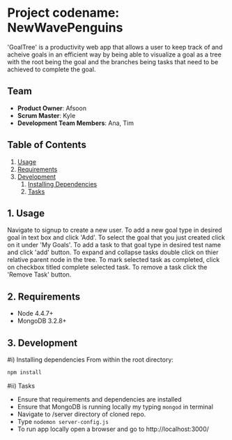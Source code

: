# Project codename: NewWavePenguins

'GoalTree' is a productivity web app that allows a user to keep track of and acheive goals in an efficient way by being able to visualize a goal as a tree with the root being the goal and the branches being tasks that need to be achieved to complete the goal.

## Team

  - __Product Owner__: Afsoon
  - __Scrum Master__: Kyle
  - __Development Team Members__: Ana, Tim

## Table of Contents

1. [Usage](#Usage)
2. [Requirements](#requirements)
3. [Development](#development)
    1. [Installing Dependencies](#installing-dependencies)
    1. [Tasks](#tasks)

##  1. Usage

Navigate to signup to create a new user.  To add a new goal type in desired goal in text box and click 'Add'.  To select the goal that you just created click on it under 'My Goals'.  To add a task to that goal type in desired test name and click 'add' button.  To expand and collapse tasks double click on thier relative parent node in the tree. To mark selected task as completed, click on checkbox titled complete selected task.  To remove a task click the 'Remove Task' button.

## 2. Requirements

- Node 4.4.7+
- MongoDB 3.2.8+

## 3. Development

#i) Installing dependencies
From within the root directory:
```sh
npm install
```

#ii) Tasks
- Ensure that requirements and dependencies are installed
- Ensure that MongoDB is running locally my typing ```mongod``` in terminal
- Navigate to /server directory of cloned repo.
- Type ```nodemon server-config.js```
- To run app locally open a browser and go to http://localhost:3000/


